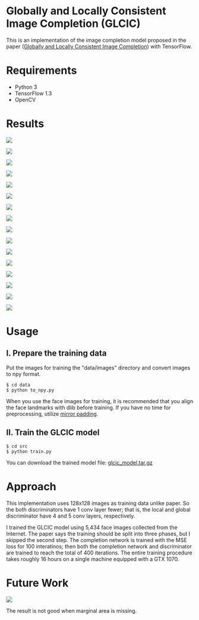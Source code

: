 # Globally and Locally Consistent Image Completion (GLCIC)

This is an implementation of the image completion model proposed in the paper
([Globally and Locally Consistent Image Completion](
http://hi.cs.waseda.ac.jp/%7Eiizuka/projects/completion/data/completion_sig2017.pdf))
with TensorFlow.


# Requirements

- Python 3
- TensorFlow 1.3
- OpenCV


# Results

![](results/001.jpg)

![](results/002.jpg)

![](results/003.jpg)

![](results/004.jpg)

![](results/005.jpg)

![](results/006.jpg)

![](results/007.jpg)

![](results/008.jpg)

![](results/009.jpg)

![](results/010.jpg)

![](results/011.jpg)

![](results/012.jpg)

![](results/013.jpg)

![](results/014.jpg)

![](results/015.jpg)

![](results/016.jpg)



# Usage

## I. Prepare the training data

Put the images for training the "data/images" directory and convert images to npy format.

```
$ cd data
$ python to_npy.py
```

When you use the face images for training, it is recommended that you align the face landmarks with dlib before training.
If you have no time for preprocessing, utilize [mirror padding](
https://github.com/tadax/cvtools/tree/master/face_alignment/mirror_padding).


## II. Train the GLCIC model

```
$ cd src
$ python train.py
```

You can download the trained model file: [glcic_model.tar.gz](
https://drive.google.com/open?id=11SUxAqjUT106_NPoBjcgciYpwa-T2Kbb)


# Approach

This implementation uses 128x128 images as training data unlike paper.
So the both discriminators have 1 conv layer fewer;
that is, the local and global discriminator have 4 and 5 conv layers, respectively.

I trained the GLCIC model using 5,434 face images collected from the Internet.
The paper says the training should be split into three phases, but I skipped the second step.
The completion network is trained with the MSE loss for 100 interatinos;
then both the completion network and discriminator are trained to reach the total of 400 iterations.
The entire training procedure takes roughly 16 hours on a single machine equipped with a GTX 1070.


# Future Work

![](results/marginal.jpg)

The result is not good when marginal area is missing.

